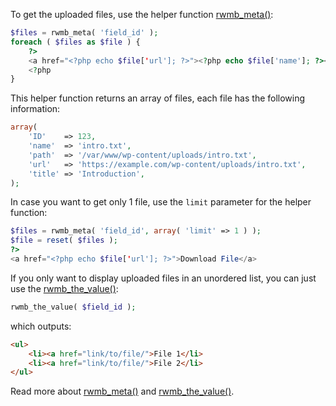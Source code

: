 To get the uploaded files, use the helper function [rwmb_meta()](/functions/rwmb-meta/):

```php
$files = rwmb_meta( 'field_id' );
foreach ( $files as $file ) {
    ?>
    <a href="<?php echo $file['url']; ?>"><?php echo $file['name']; ?></a>
    <?php
}
```

This helper function returns an array of files, each file has the following information:

```php
array(
    'ID'    => 123,
    'name'  => 'intro.txt',
    'path'  => '/var/www/wp-content/uploads/intro.txt',
    'url'   => 'https://example.com/wp-content/uploads/intro.txt',
    'title' => 'Introduction',
);
```

In case you want to get only 1 file, use the `limit` parameter for the helper function:

```php
$files = rwmb_meta( 'field_id', array( 'limit' => 1 ) );
$file = reset( $files );
?>
<a href="<?php echo $file['url']; ?>">Download File</a>
```

If you only want to display uploaded files in an unordered list, you can just use the [rwmb_the_value()](/functions/rwmb-the-value/):

```php
rwmb_the_value( $field_id );
```

which outputs:

```html
<ul>
    <li><a href="link/to/file/">File 1</li>
    <li><a href="link/to/file/">File 2</li>
</ul>
```

Read more about [rwmb_meta()](/functions/rwmb-meta/) and [rwmb_the_value()](/functions/rwmb-the-value/).